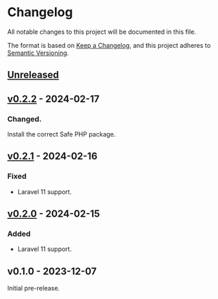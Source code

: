 # Changelog

All notable changes to this project will be documented in this file.

The format is based on [Keep a Changelog](https://keepachangelog.com/en/1.0.0/),
and this project adheres to [Semantic Versioning](https://semver.org/spec/v2.0.0.html).

## [Unreleased](https://github.com/hosmelq/laravel-pulse-schedule/compare/v0.2.2...HEAD)

## [v0.2.2](https://github.com/hosmelq/laravel-pulse-schedule/compare/v0.2.1...v0.2.2) - 2024-02-17

### Changed.

Install the correct Safe PHP package.

## [v0.2.1](https://github.com/hosmelq/laravel-pulse-schedule/compare/v0.2.0...v0.2.1) - 2024-02-16

### Fixed

- Laravel 11 support.

## [v0.2.0](https://github.com/hosmelq/laravel-pulse-schedule/compare/v0.1.0...v0.2.0) - 2024-02-15

### Added

- Laravel 11 support.

## v0.1.0 - 2023-12-07

Initial pre-release.
